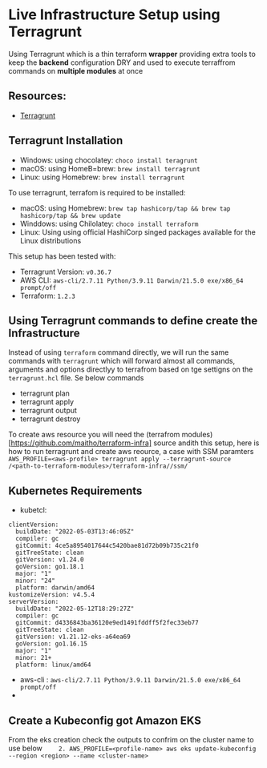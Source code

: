 # Live Infrastructure Setup using Terragrunt

Using Terragrunt which is a thin terraform <b>wrapper</b> providing extra tools to keep the <b>backend</b> configuration DRY and used to execute terraffrom commands on <b>multiple modules</b> at once
## Resources:

- [Terragrunt](https://terragrunt.gruntwork.io/)

## Terragrunt Installation

- Windows: using chocolatey: `choco install teragrunt`
- macOS: using HomeB=brew: `brew install terragrunt`
- Linux: using Homebrew: `brew install terragrunt`

To use terragrunt, terrafom is required to be installed:

- macOS: using Homebrew: `brew tap hashicorp/tap && brew tap hashicorp/tap && brew update`
- Winddows: using Chilolatey: `choco install terraform`
- Linux: Using using official HashiCorp singed packages available for the Linux distributions

This setup has been tested with:

- Terragrunt Version: `v0.36.7`
- AWS CLI:  `aws-cli/2.7.11 Python/3.9.11 Darwin/21.5.0 exe/x86_64 prompt/off`
- Terraform: `1.2.3`

## Using Terragrunt commands to define create the Infrastructure

Instead of using `terraform` command directly, we will run the same commands with `terragrunt` which will forward almost all commands, arguments and options directlyy to terrafrom based on tge settigns on the `terragrunt.hcl` file. Se below commands

- terragrunt plan
- terragrunt apply
- terragrunt output
- terragrunt destroy

To create aws resource you will need the (terrafrom modules)[https://github.com/maitho/terraform-infra] source andith this setup, here is how to run terragrunt and create aws reource, a case with SSM paramters
` AWS_PROFILE=<aws-profile> terragrunt apply --terragrunt-source  /<path-to-terraform-modules>/terraform-infra//ssm/`


## Kubernetes Requirements

- kubetcl:

```
clientVersion:
  buildDate: "2022-05-03T13:46:05Z"
  compiler: gc
  gitCommit: 4ce5a8954017644c5420bae81d72b09b735c21f0
  gitTreeState: clean
  gitVersion: v1.24.0
  goVersion: go1.18.1
  major: "1"
  minor: "24"
  platform: darwin/amd64
kustomizeVersion: v4.5.4
serverVersion:
  buildDate: "2022-05-12T18:29:27Z"
  compiler: gc
  gitCommit: d4336843ba36120e9ed1491fddff5f2fec33eb77
  gitTreeState: clean
  gitVersion: v1.21.12-eks-a64ea69
  goVersion: go1.16.15
  major: "1"
  minor: 21+
  platform: linux/amd64
```

- aws-cli : `aws-cli/2.7.11 Python/3.9.11 Darwin/21.5.0 exe/x86_64 prompt/off`
-

## Create a Kubeconfig got Amazon EKS

From the eks creation check the outputs to confrim on the cluster name to use below
`    2. AWS_PROFILE=<profile-name> aws eks update-kubeconfig --region <region> --name <cluster-name>`